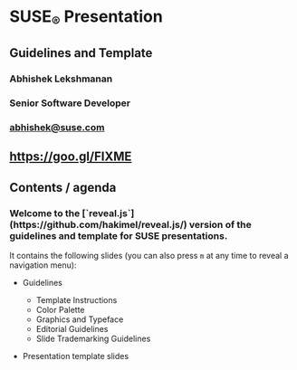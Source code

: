 <!-- .slide: data-state="cover" id="cover-page" data-timing="20" data-menu-title="Cover slide" -->
<div class="title">
    <h1>SUSE<sub>&reg;</sub> Presentation</h1>
    <h2>Guidelines and Template</h2>
</div>

<div class="row presenters">
    <div class="presenter presenter-1">
        <h3 class="name">Abhishek Lekshmanan</h3>
        <h3 class="job-title">Senior Software Developer</h3>
        <h3 class="email"><a href="mailto:abhishek@suse.com">abhishek@suse.com</a></h3>
    </div>
</div>

<div class="qr-embedded">
    <div class="qr-embedded-wrapper">
        <div class="qrcode" id="qrcode-talk-embedded" />
    </div>
    <h2><a href="https://goo.gl/FIXME" target="_blank"
           id="talk-embedded">https://goo.gl/FIXME</a></h2>
</div>


<!-- .slide: data-state="normal" id="agenda" data-menu-title="Agenda" -->
## Contents / agenda

<h3>
Welcome to the [`reveal.js`](https://github.com/hakimel/reveal.js/)
version of the guidelines and template for SUSE presentations.
</h3>

It contains the following slides (you can also press `m` at any
time to reveal a navigation menu):

*   Guidelines
    *   Template Instructions
    *   Color Palette
    *   Graphics and Typeface
    *   Editorial Guidelines
    *   Slide Trademarking Guidelines

*   Presentation template slides
